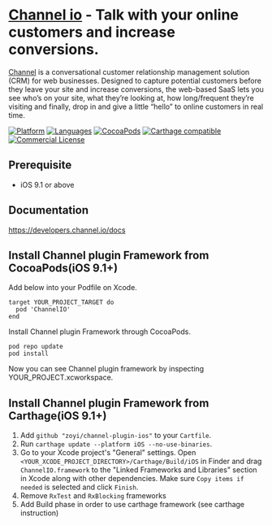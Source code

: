 # [Channel io](https://www.channel.io) - Talk with your online customers and increase conversions.
[Channel](https://www.channel.io) is a conversational customer relationship management solution (CRM) for web businesses. Designed to capture potential customers before they leave your site and increase conversions, the web-based SaaS lets you see who’s on your site, what they’re looking at, how long/frequent they’re visiting and finally, drop in and give a little “hello” to online customers in real time.

[![Platform](https://img.shields.io/badge/platform-iOS-orange.svg)](https://cocoapods.org/pods/CHPlugin)
[![Languages](https://img.shields.io/badge/language-Objective--C%20%7C%20Swift-orange.svg)](https://github.com/zoyi/channel-plugin-ios)
[![CocoaPods](https://img.shields.io/cocoapods/v/ChannelIO.svg)](https://cocoapods.org/pods/CHPlugin) 
[![Carthage compatible](https://img.shields.io/badge/Carthage-compatible-4BC51D.svg?style=flat)](https://github.com/Carthage/Carthage)
[![Commercial License](https://img.shields.io/badge/license-Commercial-brightgreen.svg)](https://github.com/zoyi/channel-plugin-ios/blob/master/LICENSE)

## Prerequisite

* iOS 9.1 or above 

## Documentation

https://developers.channel.io/docs

## Install Channel plugin Framework from CocoaPods(iOS 9.1+)

Add below into your Podfile on Xcode.

```
target YOUR_PROJECT_TARGET do
  pod 'ChannelIO'
end
```


Install Channel plugin Framework through CocoaPods.

```
pod repo update
pod install
```

Now you can see Channel plugin framework by inspecting YOUR_PROJECT.xcworkspace.

## Install Channel plugin Framework from Carthage(iOS 9.1+)

1. Add `github "zoyi/channel-plugin-ios"` to your `Cartfile`.
2. Run `carthage update --platform iOS --no-use-binaries`.
3. Go to your Xcode project's "General" settings. Open `<YOUR_XCODE_PROJECT_DIRECTORY>/Carthage/Build/iOS` in Finder and drag `ChannelIO.framework` to the "Linked Frameworks and Libraries" section in Xcode along with other dependencies. Make sure `Copy items if needed` is selected and click `Finish`.
4. Remove `RxTest` and `RxBlocking` frameworks
5. Add Build phase in order to use carthage framework (see carthage instruction) 


